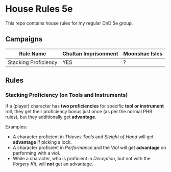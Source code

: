 # House Rules 5e
This repo contains house rules for my regular DnD 5e group.

## Campaigns

| Rule Name            | Chultan Imprisonment | Moonshae Isles |
|----------------------|----------------------|----------------|
| Stacking Proficiency | YES                  | ?              |

## Rules

### Stacking Proficiency (on Tools and Instruments)

If a (player) character has **two proficiencies** for specific **tool or instrument** roll, they get their proficiency bonus just once (as per the normal PHB rules), but they additionally get **advantage**.

Examples:
  - A character proficient in *Thieves Tools* and *Sleight of Hand* will get **advantage** if picking a lock.
  - A character proficient in *Performance* and the *Viol* will get **advantage** on performing with a viol.
  - While a character, who is proficient in *Deception*, but not with the *Forgery Kit*, will **not** get an advantage.
